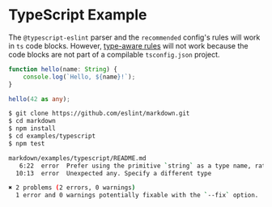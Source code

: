 # TypeScript Example

The `@typescript-eslint` parser and the `recommended` config's rules will work in `ts` code blocks. However, [type-aware rules](https://github.com/typescript-eslint/typescript-eslint/blob/master/docs/getting-started/linting/TYPED_LINTING.md) will not work because the code blocks are not part of a compilable `tsconfig.json` project.

```ts
function hello(name: String) {
    console.log(`Hello, ${name}!`);
}

hello(42 as any);
```

```sh
$ git clone https://github.com/eslint/markdown.git
$ cd markdown
$ npm install
$ cd examples/typescript
$ npm test

markdown/examples/typescript/README.md
   6:22  error  Prefer using the primitive `string` as a type name, rather than the upper-cased `String`  @typescript-eslint/no-wrapper-object-types
  10:13  error  Unexpected any. Specify a different type                                                  @typescript-eslint/no-explicit-any

✖ 2 problems (2 errors, 0 warnings)
  1 error and 0 warnings potentially fixable with the `--fix` option.
```
